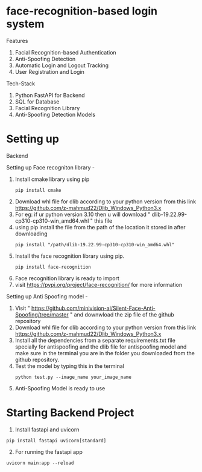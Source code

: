 # face-recognition-based login system
Features 
1. Facial Recognition-based Authentication
2. Anti-Spoofing Detection
3. Automatic Login and Logout Tracking
4. User Registration and Login

Tech-Stack
1. Python FastAPI for Backend
2. SQL for Database
3. Facial Recognition Library
4. Anti-Spoofing Detection Models

# Setting up
 Backend

 Setting up Face recogniton library -
 
 1. Install cmake library using pip
    ```
    pip install cmake
    ```
 3. Download whl file for dlib according to your python version from this link https://github.com/z-mahmud22/Dlib_Windows_Python3.x
 4. For eg: if ur python version 3.10 then u will download " dlib-19.22.99-cp310-cp310-win_amd64.whl " this file
 5. using pip install the file from the path of the location it stored in after downloading
    ```
    pip install "/path/dlib-19.22.99-cp310-cp310-win_amd64.whl"
    ```
 7. Install the face recognition library using pip.
    ```
    pip install face-recognition
    ```
 9. Face recognition library is ready to import
 10. visit https://pypi.org/project/face-recognition/ for more information

Setting up Anti Spoofing model -
1. Visit " https://github.com/minivision-ai/Silent-Face-Anti-Spoofing/tree/master " and downwload the zip file of the github repository
2. Download whl file for dlib according to your python version from this link https://github.com/z-mahmud22/Dlib_Windows_Python3.x
3. Install all the dependencies from a separate requirements.txt file specially for antispoofing and the dlib file for antispoofing model and make sure in the terminal you are in the folder you downloaded from the github repository.
4. Test the model by typing this in the terminal
   ```
   python test.py --image_name your_image_name
   ```
5. Anti-Spoofing Model is ready to use

# Starting Backend Project 
1. Install fastapi and uvicorn
```
pip install fastapi uvicorn[standard]
```
2. For running the fastapi app
```
uvicorn main:app --reload
```
